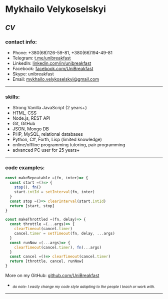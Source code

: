 # Mykhailo Velykoselskyi
## *CV*
### contact info:
* Phone: +380(68)126-59-81, +380(66)194-49-81
* Telegram: [t.me/unibreakfast](https://t.me/unibreakfast)
* LinkedIn: [linkedin.com/in/unibreakfast](https://www.linkedin.com/in/unibreakfast)
* Facebook: [facebook.com/UniBreakfast](https://facebook.com/UniBreakfast)
* Skype: unibreakfast
* Email: mykhailo.velykoselskyi@gmail.com
---

### skills:
* Strong Vanilla JavaScript (2 years+)
* HTML, CSS
* Node.js, REST API
* Git, GitHub
* JSON, Mongo DB
* PHP, MySQL, relational databases
* Python, C#, Forth, Lisp (limited knowledge)
* online/offline programming tutoring, pair programming
* advanced PC user for 25 years+
---

### code examples:
```js
const makeRepeatable =(fn, inter)=> {
  const start =()=> {
    stop(), fn()
    start.intId = setInterval(fn, inter)
  }
  const stop =()=> clearInterval(start.intId)
  return [start, stop]
}

const makeThrottled =(fn, delay)=> {
  const throttle =(...args)=> {
    clearTimeout(cancel.timer)
    cancel.timer = setTimeout(fn, delay, ...args)
  }
  const runNow =(...args)=> {
    clearTimeout(cancel.timer), fn(...args)
  }
  const cancel =()=> clearTimeout(cancel.timer)
  return [throttle, cancel, runNow]
}
```
More on my GitHub: [github.com/UniBreakfast](https://github.com/UniBreakfast)
* <sub>*do note: I easily change my code style adapting to the people I teach or work with.*</sub>

---
